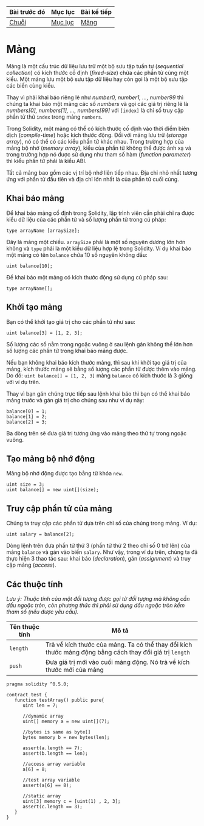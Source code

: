 |Bài trước đó|Mục lục|Bài kế tiếp|
|---|---|---|
|[Chuỗi](12_Strings.md.md)|[Mục lục](README.md)|[Mảng](14_Enums.md)|

# Mảng

Mảng là một cấu trúc dữ liệu lưu trữ một bộ sưu tập tuần tự (*sequential collection*) có kích thước cố định (*fixed-size*) chứa các phần tử cùng một kiểu. Một mảng lưu một bộ sưu tập dữ liệu hay còn gọi là một bộ sưu tập các biến cùng kiểu.

Thay vì phải khai báo riêng lẻ như *number0, number1, ..., number99* thì chúng ta khai báo một mảng các số *numbers* và gọi các giá trị riêng lẻ là *numbers[0], numbers[1], ..., numbers[99]* với `[index]` là chỉ số truy cập phần tử thứ `index` trong mảng `numbers`.

Trong Solidity, một mảng có thể có kích thước cố định vào thời điểm biên dịch (*compile-time*) hoặc kích thước động. Đối với mảng lưu trữ (*storage array*), nó có thể có các kiểu phần tử khác nhau. Trong trường hợp của mảng bộ nhớ (*memory array*), kiểu của phần tử không thể được ánh xạ và trong trường hợp nó được sử dụng như tham số hàm (*function parameter*) thì kiểu phần tử phải là kiểu ABI.

Tất cả mảng bao gồm các vị trí bộ nhớ liên tiếp nhau. Địa chỉ nhỏ nhất tương ứng với phần tử đầu tiên và địa chỉ lớn nhất là của phần tử cuối cùng.

## Khai báo mảng

Để khai báo mảng cố định trong Solidity, lập trình viên cần phải chỉ ra được kiểu dữ liệu của các phần tử và số lượng phần tử trong cú pháp:

```
type arrayName [arraySize];
```

Đây là mảng một chiều. `arraySize` phải là một số nguyên dương lớn hơn không và `type` phải là một kiểu dữ liệu hợp lệ trong Solidity. Ví dụ khai báo một mảng có tên `balance` chứa 10 số nguyên không dấu:

```solidity
uint balance[10];
```

Để khai báo một mảng có kích thước động sử dụng cú pháp sau:

```
type arrayName[];
```

## Khởi tạo mảng

Bạn có thể khởi tạo giá trị cho các phần tử như sau:

```solidity
uint balance[3] = [1, 2, 3];
```

Số lượng các số nằm trong ngoặc vuông ở sau lệnh gán không thể lớn hơn số lượng các phần tử trong khai báo mảng được.

Nếu bạn không khai báo kích thước mảng, thì sau khi khởi tạo giá trị của mảng, kích thước mảng sẽ bằng số lượng các phần tử được thêm vào mảng. Do đó: `uint balance[] = [1, 2, 3]` mảng `balance` có kích thước là 3 giống với ví dụ trên.

Thay vì bạn gán chúng trực tiếp sau lệnh khai báo thì bạn có thể khai báo mảng trước và gán giá trị cho chúng sau như ví dụ này:

```solidity
balance[0] = 1;
balance[1] = 2;
balance[2] = 3;
```

Ba dòng trên sẽ đưa giá trị tương ứng vào mảng theo thứ tự trong ngoặc vuông.

## Tạo mảng bộ nhớ động

Mảng bộ nhớ động được tạo bằng từ khóa `new`.

```solidity
uint size = 3;
uint balance[] = new uint[](size);
```

## Truy cập phần tử của mảng

Chúng ta truy cập các phần tử dựa trên chỉ số của chúng trong mảng. Ví dụ:

```solidity
uint salary = balance[2];
```

Dòng lệnh trên đưa phần tử thứ 3 (phần tử thứ 2 theo chỉ số 0 trở lên) của mảng `balance` và gán vào biến `salary`. Như vậy, trong ví dụ trên, chúng ta đã thực hiện 3 thao tác sau: khai báo (*declaration*), gán (*assignment*) và truy cập mảng (*access*).

## Các thuộc tính

*Lưu ý: Thuộc tính của một đối tượng được gọi từ đối tượng mà không cần dấu ngoặc tròn, còn phương thức thì phải sử dụng dấu ngoặc tròn kềm tham số (nếu được yêu cầu).*

|Tên thuộc tính|Mô tả|
|---|---|
|`length`|Trả về kích thước của mảng. Ta có thể thay đổi kích thước mảng động bằng cách thay đổi giá trị `length`|
|`push`|Đưa giá trị mới vào cuối mảng động. Nó trả về kích thước mới của mảng|

```solidity
pragma solidity ^0.5.0;

contract test {
   function testArray() public pure{
      uint len = 7; 
      
      //dynamic array
      uint[] memory a = new uint[](7);
      
      //bytes is same as byte[]
      bytes memory b = new bytes(len);
      
      assert(a.length == 7);
      assert(b.length == len);
      
      //access array variable
      a[6] = 8;
      
      //test array variable
      assert(a[6] == 8);
      
      //static array
      uint[3] memory c = [uint(1) , 2, 3];
      assert(c.length == 3);
   }
}
```
